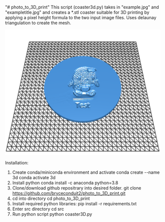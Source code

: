 "# photo_to_3D_print" 
This script (coaster3d.py) takes in "example.jpg" and "exampletitle.jpg" and creates a *.stl coaster suitable for 3D printing by applying a pixel height formula to the two input image files. Uses delaunay triangulation to create the mesh.

![Alt text](/output/outputstl.jpg?raw=true "Title")

Installation:
1) Create conda/miniconda environment and activate
conda create --name 3d 
conda activate 3d 
2) Install python
conda install -c anaconda python=3.8
3) Clone/download github repositrary into desired folder.
git clone https://github.com/bryceconduit2/photo_to_3D_print.git
4) cd into directory
cd photo_to_3D_print
5) Install required python libraries:
pip install -r requirements.txt
6) Enter src directory
cd src
7) Run python script
python coaster3D.py
